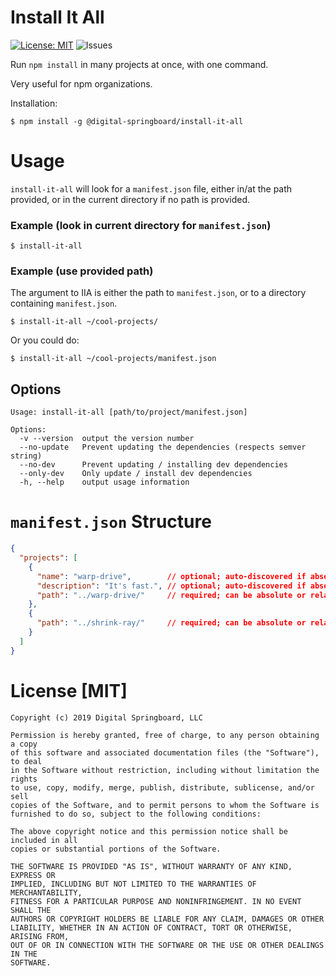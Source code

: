 # Install It All

[![License: MIT](https://img.shields.io/badge/License-MIT-brightgreen.png)](https://opensource.org/licenses/MIT) 
![Issues](https://img.shields.io/github/issues-raw/wbrickner/install-it-all.svg)

Run `npm install` in many projects at once, with one command.

Very useful for npm organizations.

Installation:

```shell
$ npm install -g @digital-springboard/install-it-all
```
# Usage

`install-it-all` will look for a `manifest.json` file, either in/at the path provided, or in the current directory if no path is provided.

### Example (look in current directory for `manifest.json`)
```shell
$ install-it-all
```

### Example (use provided path)

The argument to IIA is either the path to `manifest.json`, or to a directory containing `manifest.json`.

```shell
$ install-it-all ~/cool-projects/
```

Or you could do:

```shell
$ install-it-all ~/cool-projects/manifest.json
```
## Options

```shell
Usage: install-it-all [path/to/project/manifest.json]

Options:
  -v --version  output the version number
  --no-update   Prevent updating the dependencies (respects semver string)
  --no-dev      Prevent updating / installing dev dependencies
  --only-dev    Only update / install dev dependencies
  -h, --help    output usage information
```


# `manifest.json` Structure

```json
{
  "projects": [
    {
      "name": "warp-drive",        // optional; auto-discovered if absent
      "description": "It's fast.", // optional; auto-discovered if absent
      "path": "../warp-drive/"     // required; can be absolute or relative to manifest.json
    },
    {
      "path": "../shrink-ray/"     // required; can be absolute or relative to manifest.json
    }
  ]
}
```

# License [MIT]

```text
Copyright (c) 2019 Digital Springboard, LLC

Permission is hereby granted, free of charge, to any person obtaining a copy
of this software and associated documentation files (the "Software"), to deal
in the Software without restriction, including without limitation the rights
to use, copy, modify, merge, publish, distribute, sublicense, and/or sell
copies of the Software, and to permit persons to whom the Software is
furnished to do so, subject to the following conditions:

The above copyright notice and this permission notice shall be included in all
copies or substantial portions of the Software.

THE SOFTWARE IS PROVIDED "AS IS", WITHOUT WARRANTY OF ANY KIND, EXPRESS OR
IMPLIED, INCLUDING BUT NOT LIMITED TO THE WARRANTIES OF MERCHANTABILITY,
FITNESS FOR A PARTICULAR PURPOSE AND NONINFRINGEMENT. IN NO EVENT SHALL THE
AUTHORS OR COPYRIGHT HOLDERS BE LIABLE FOR ANY CLAIM, DAMAGES OR OTHER
LIABILITY, WHETHER IN AN ACTION OF CONTRACT, TORT OR OTHERWISE, ARISING FROM,
OUT OF OR IN CONNECTION WITH THE SOFTWARE OR THE USE OR OTHER DEALINGS IN THE
SOFTWARE.
```